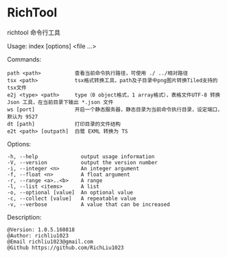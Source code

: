 # RichTool
richtool 命令行工具

  Usage: index [options] <file ...>


  Commands:

    path <path>           查看当前命令执行路径，可使用 ./ ../相对路径
    tsx <path>            tsx格式转换工具，path及子目录中png图片转换Tiled支持的tsx文件
    e2j <type> <path>     type（0 object格式，1 array格式），表格文件UTF-8 转换 Json 工具，在当前目录下输出 *.json 文件
    ws [port]             开启一个静态服务器，静态目录为当前命令执行目录，设定端口，默认为 9527
    dt [path]             打印目录的文件结构
    e2t <path> [outpath]  白鹭 EXML 转换为 TS

  Options:

    -h, --help              output usage information
    -V, --version           output the version number
    -i, --integer <n>       An integer argument
    -f, --float <n>         A float argument
    -r, --range <a>..<b>    A range
    -l, --list <items>      A list
    -o, --optional [value]  An optional value
    -c, --collect [value]   A repeatable value
    -v, --verbose           A value that can be increased

  Description:

    @Version: 1.0.5.160818
    @Author: richliu1023
    @Email richliu1023@gmail.com
    @Github https://github.com/RichLiu1023